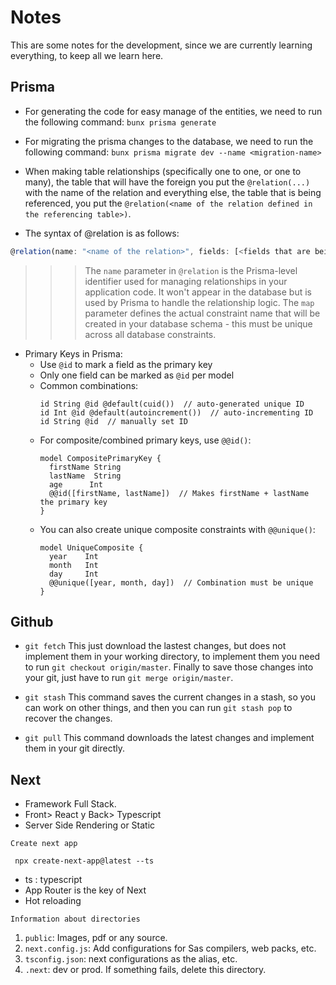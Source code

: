 # Notes
This are some notes for the development, since we are currently learning everything, to keep all we learn here.

## Prisma
* For generating the code for easy manage of the entities, we need to run the following command:
```bunx prisma generate```

* For migrating the prisma changes to the database, we need to run the following command:
```bunx prisma migrate dev --name <migration-name>```

* When making table relationships (specifically one to one, or one to many), the table that will have the foreign you put the `@relation(...)` with the name of the relation and everything else, the table that is being referenced, you put the `@relation(<name of the relation defined in the referencing table>)`.

* The syntax of @relation is as follows:

```JavaScript
@relation(name: "<name of the relation>", fields: [<fields that are being referenced>], references: [<fields that are being referenced>], map: <database name of the relation>)
```

>>> The `name` parameter in `@relation` is the Prisma-level identifier used for managing relationships in your application code. It won't appear in the database but is used by Prisma to handle the relationship logic. The `map` parameter defines the actual constraint name that will be created in your database schema - this must be unique across all database constraints.

* Primary Keys in Prisma:
  - Use `@id` to mark a field as the primary key
  - Only one field can be marked as `@id` per model
  - Common combinations:
    ```prisma
    id String @id @default(cuid())  // auto-generated unique ID
    id Int @id @default(autoincrement())  // auto-incrementing ID
    id String @id  // manually set ID
    ```
  - For composite/combined primary keys, use `@@id()`:
    ```prisma
    model CompositePrimaryKey {
      firstName String
      lastName  String
      age      Int
      @@id([firstName, lastName])  // Makes firstName + lastName the primary key
    }
    ```
  - You can also create unique composite constraints with `@@unique()`:
    ```prisma
    model UniqueComposite {
      year    Int
      month   Int
      day     Int
      @@unique([year, month, day])  // Combination must be unique
    }
    ```


## Github
* `git fetch` This just download the lastest changes, but does not implement them in your working directory, to implement them you need to run `git checkout origin/master`. Finally to save those changes into your git, just have to run `git merge origin/master`.

* `git stash` This command saves the current changes in a stash, so you can work on other things, and then you can run `git stash pop` to recover the changes.

* `git pull` This command downloads the latest changes and implement them in your git directly.

## Next
* Framework Full Stack.
* Front> React y Back> Typescript
* Server Side Rendering or Static

`Create next app`
```
 npx create-next-app@latest --ts 
 ```
 * ts : typescript
 * App Router is the key of Next
 * Hot reloading

 `Information about directories`
 1. `public`: Images, pdf or any source.
 2. `next.config.js`: Add configurations for Sas compilers, web packs, etc.
 3. `tsconfig.json`: next configurations as the alias, etc.
 4. `.next`: dev or prod. If something fails, delete this directory.




